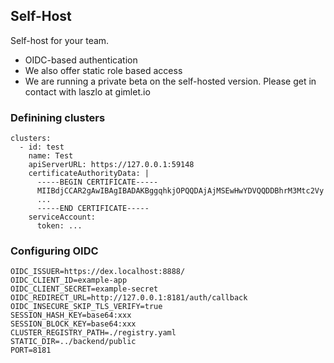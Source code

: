 ## Self-Host

Self-host for your team.

- OIDC-based authentication
- We also offer static role based access
- We are running a private beta on the self-hosted version. Please get in contact with laszlo at gimlet.io

### Definining clusters

```
clusters:
  - id: test
    name: Test
    apiServerURL: https://127.0.0.1:59148
    certificateAuthorityData: |
      -----BEGIN CERTIFICATE-----
      MIIBdjCCAR2gAwIBAgIBADAKBggqhkjOPQQDAjAjMSEwHwYDVQQDDBhrM3Mtc2Vy
      ...
      -----END CERTIFICATE-----
    serviceAccount:
      token: ...
```

### Configuring OIDC

```
OIDC_ISSUER=https://dex.localhost:8888/
OIDC_CLIENT_ID=example-app
OIDC_CLIENT_SECRET=example-secret
OIDC_REDIRECT_URL=http://127.0.0.1:8181/auth/callback
OIDC_INSECURE_SKIP_TLS_VERIFY=true
SESSION_HASH_KEY=base64:xxx
SESSION_BLOCK_KEY=base64:xxx
CLUSTER_REGISTRY_PATH=./registry.yaml
STATIC_DIR=../backend/public
PORT=8181
```
